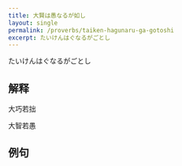 ```yaml
---
title: 大賢は愚なるが如し
layout: single
permalink: /proverbs/taiken-hagunaru-ga-gotoshi
excerpt: たいけんはぐなるがごとし
---
```


たいけんはぐなるがごとし

## 解释

大巧若拙

大智若愚

## 例句

